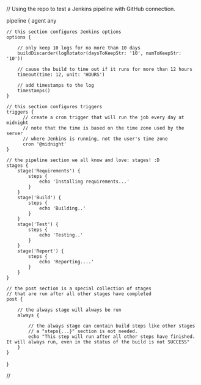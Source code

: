 // Using the repo to test a Jenkins pipeline with GitHub connection. 


pipeline {
    agent any

    // this section configures Jenkins options
    options {

        // only keep 10 logs for no more than 10 days
        buildDiscarder(logRotator(daysToKeepStr: '10', numToKeepStr: '10'))

        // cause the build to time out if it runs for more than 12 hours
        timeout(time: 12, unit: 'HOURS')

        // add timestamps to the log
        timestamps()
    }

    // this section configures triggers
    triggers {
          // create a cron trigger that will run the job every day at midnight
          // note that the time is based on the time zone used by the server
          // where Jenkins is running, not the user's time zone
          cron '@midnight'
    }

    // the pipeline section we all know and love: stages! :D
    stages {
        stage('Requirements') {
            steps {
                echo 'Installing requirements...'
            }
        }
        stage('Build') {
            steps {
                echo 'Building..'
            }
        }
        stage('Test') {
            steps {
                echo 'Testing..'
            }
        }
        stage('Report') {
            steps {
                echo 'Reporting....'
            }
        }
    }

    // the post section is a special collection of stages
    // that are run after all other stages have completed
    post {

        // the always stage will always be run
        always {

            // the always stage can contain build steps like other stages
            // a "steps{...}" section is not needed.
            echo "This step will run after all other steps have finished.  It will always run, even in the status of the build is not SUCCESS"
        }
    }
}


//
